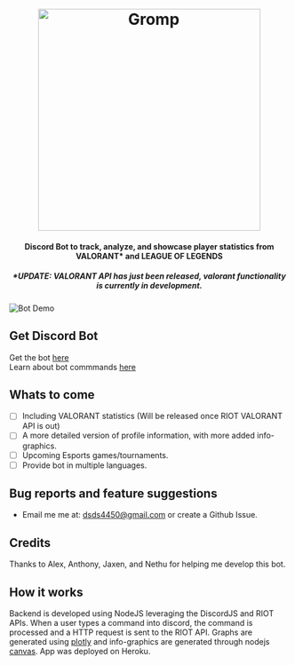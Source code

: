 <h1 align="center">
  <br>
  <a href="http://www.gromp.xyz"><img src="https://github.com/Dhruv-m-Shah/League-of-Legends-Discord-Bot/blob/master/readmeImages/gromp_name.png" alt="Gromp" width="400"></a>

</h1>
<h4 align="center">Discord Bot to track, analyze, and showcase player statistics from VALORANT* and LEAGUE OF LEGENDS </h4>
<h5 align="center">*UPDATE: VALORANT API has just been released, valorant functionality is currently in development.</h5>

![Bot Demo](https://github.com/Dhruv-m-Shah/League-of-Legends-Discord-Bot/blob/master/readmeImages/2020-06-24-23-55-17_Trim-_online-video-cutter.com_-_1_.gif)

## Get Discord Bot
Get the bot [here](https://discord.com/oauth2/authorize?client_id=704888702585012345&permissions=0&scope=bot) <br>
Learn about bot commmands [here](http://www.gromp.xyz/Documentation/start.html)


## Whats to come
- [ ] Including VALORANT statistics (Will be released once RIOT VALORANT API is out)
- [ ] A more detailed version of profile information, with more added info-graphics.
- [ ] Upcoming Esports games/tournaments.
- [ ] Provide bot in multiple languages.

## Bug reports and feature suggestions
- Email me me at: dsds4450@gmail.com or create a Github Issue.

## Credits
Thanks to Alex, Anthony, Jaxen, and Nethu for helping me develop this bot.

## How it works
Backend is developed using NodeJS leveraging the DiscordJS and RIOT APIs. When a user types a command into discord, the command is processed and a HTTP request is sent to the RIOT API. Graphs are generated using [plotly](https://plotly.com/nodejs/) and info-graphics are generated through nodejs [canvas](https://www.npmjs.com/package/canvas). App was deployed on Heroku.


